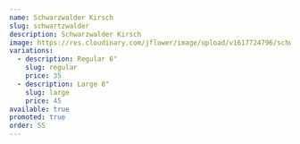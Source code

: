 ```yaml
---
name: Schwarzwalder Kirsch
slug: schwartzwalder
description: Schwarzwalder Kirsch
image: https://res.cloudinary.com/jflower/image/upload/v1617724796/schwartzwalder_s9in3s.jpg
variations:
  - description: Regular 6"
    slug: regular
    price: 35
  - description: Large 8"
    slug: large
    price: 45
available: true
promoted: true
order: 55
---
```

